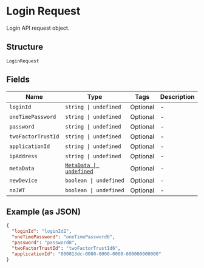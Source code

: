 
# Login Request

Login API request object.

## Structure

`LoginRequest`

## Fields

| Name | Type | Tags | Description |
|  --- | --- | --- | --- |
| `loginId` | `string \| undefined` | Optional | - |
| `oneTimePassword` | `string \| undefined` | Optional | - |
| `password` | `string \| undefined` | Optional | - |
| `twoFactorTrustId` | `string \| undefined` | Optional | - |
| `applicationId` | `string \| undefined` | Optional | - |
| `ipAddress` | `string \| undefined` | Optional | - |
| `metaData` | [`MetaData \| undefined`](../../doc/models/meta-data.md) | Optional | - |
| `newDevice` | `boolean \| undefined` | Optional | - |
| `noJWT` | `boolean \| undefined` | Optional | - |

## Example (as JSON)

```json
{
  "loginId": "loginId2",
  "oneTimePassword": "oneTimePassword6",
  "password": "password8",
  "twoFactorTrustId": "twoFactorTrustId6",
  "applicationId": "000013dc-0000-0000-0000-000000000000"
}
```

